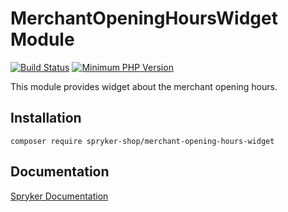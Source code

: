 # MerchantOpeningHoursWidget Module
[![Build Status](https://travis-ci.org/spryker-shop/merchant-opening-hours-widget.svg)](https://travis-ci.org/spryker-shop/merchant-opening-hours-widget)
[![Minimum PHP Version](https://img.shields.io/badge/php-%3E%3D%207.2-8892BF.svg)](https://php.net/)

This module provides widget about the merchant opening hours.

## Installation

```
composer require spryker-shop/merchant-opening-hours-widget
```

## Documentation

[Spryker Documentation](https://academy.spryker.com/developing_with_spryker/module_guide/modules.html)
